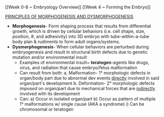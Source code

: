 [[Week 0-8 ~ Embryology Overview]]
[[Week 4 ~ Forming the Embryo]]

<u>PRINCIPLES OF MORPHOGENESIS AND DYSMORPHOGENESIS</u> 
- **Morphogenesis**- Form shaping process that results from differential growth, which is driven by cellular behaviors (i.e. cell shape, size, position, #, and adhesivity)  into 3D embryo with tube-within-a-tube body plan & rudiments to form adult organs/systems.
- **Dysmorphogenesis**- When cellular behaviors are perturbed during embryogenesis and result in structural birth defects due to genetic mutation and/or environmental insult
	- Examples of environmental insult= **teratogen**-agents like drugs, virus, and radiation that cause embryo/fetus malformation
	- Can result from both:
		a. Malformation- 1° morphologic defects in organ/body part due to abnormal dev events <u>directly</u> involved in said organ/part's development
		b. Deformation- 2° morphologic defects *imposed* on organ/part due to mechanical forces that are <u>indirectly</u> involved with its development
	- Can:
		a) Occur in isolated organ/part
		b) Occur as pattern of multiple 1° malformations w/ single cause (AKA a syndrome)
			i) Can be chromosomal or teratogen